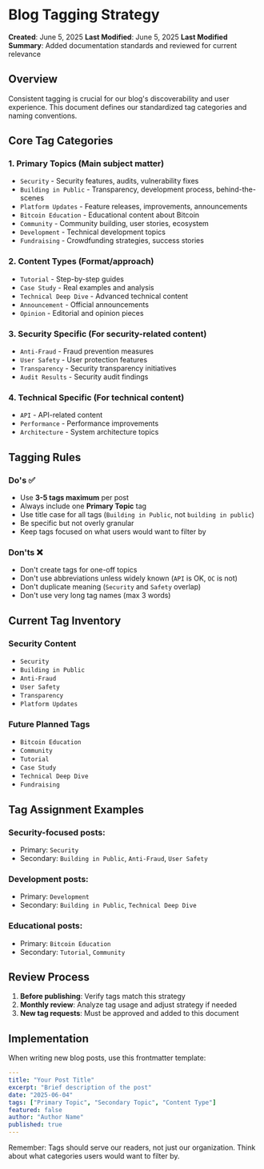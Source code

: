 # Blog Tagging Strategy

**Created**: June 5, 2025
**Last Modified**: June 5, 2025
**Last Modified Summary**: Added documentation standards and reviewed for current relevance

## Overview
Consistent tagging is crucial for our blog's discoverability and user experience. This document defines our standardized tag categories and naming conventions.

## Core Tag Categories

### 1. **Primary Topics** (Main subject matter)
- `Security` - Security features, audits, vulnerability fixes
- `Building in Public` - Transparency, development process, behind-the-scenes
- `Platform Updates` - Feature releases, improvements, announcements
- `Bitcoin Education` - Educational content about Bitcoin
- `Community` - Community building, user stories, ecosystem
- `Development` - Technical development topics
- `Fundraising` - Crowdfunding strategies, success stories

### 2. **Content Types** (Format/approach)
- `Tutorial` - Step-by-step guides
- `Case Study` - Real examples and analysis
- `Technical Deep Dive` - Advanced technical content
- `Announcement` - Official announcements
- `Opinion` - Editorial and opinion pieces

### 3. **Security Specific** (For security-related content)
- `Anti-Fraud` - Fraud prevention measures
- `User Safety` - User protection features
- `Transparency` - Security transparency initiatives
- `Audit Results` - Security audit findings

### 4. **Technical Specific** (For technical content)
- `API` - API-related content
- `Performance` - Performance improvements
- `Architecture` - System architecture topics

## Tagging Rules

### Do's ✅
- Use **3-5 tags maximum** per post
- Always include one **Primary Topic** tag
- Use title case for all tags (`Building in Public`, not `building in public`)
- Be specific but not overly granular
- Keep tags focused on what users would want to filter by

### Don'ts ❌
- Don't create tags for one-off topics
- Don't use abbreviations unless widely known (`API` is OK, `OC` is not)
- Don't duplicate meaning (`Security` and `Safety` overlap)
- Don't use very long tag names (max 3 words)

## Current Tag Inventory

### Security Content
- `Security`
- `Building in Public` 
- `Anti-Fraud`
- `User Safety`
- `Transparency`
- `Platform Updates`

### Future Planned Tags
- `Bitcoin Education`
- `Community`
- `Tutorial`
- `Case Study`
- `Technical Deep Dive`
- `Fundraising`

## Tag Assignment Examples

### Security-focused posts:
- Primary: `Security`
- Secondary: `Building in Public`, `Anti-Fraud`, `User Safety`

### Development posts:
- Primary: `Development`
- Secondary: `Building in Public`, `Technical Deep Dive`

### Educational posts:
- Primary: `Bitcoin Education`
- Secondary: `Tutorial`, `Community`

## Review Process

1. **Before publishing**: Verify tags match this strategy
2. **Monthly review**: Analyze tag usage and adjust strategy if needed
3. **New tag requests**: Must be approved and added to this document

## Implementation

When writing new blog posts, use this frontmatter template:

```yaml
---
title: "Your Post Title"
excerpt: "Brief description of the post"
date: "2025-06-04"
tags: ["Primary Topic", "Secondary Topic", "Content Type"]
featured: false
author: "Author Name"
published: true
---
```

Remember: Tags should serve our readers, not just our organization. Think about what categories users would want to filter by. 